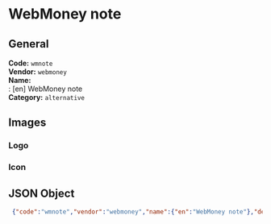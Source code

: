# WebMoney note 
## General 
**Code:** `wmnote`  
**Vendor:** `webmoney`  
**Name:**  
:	[en] WebMoney note  
**Category:** `alternative`  
## Images 
### Logo 
### Icon 
## JSON Object 
```json
 {"code":"wmnote","vendor":"webmoney","name":{"en":"WebMoney note"},"description":null,"countries":null,"category":"alternative"}```  
